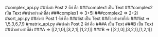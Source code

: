 #complex_api.py
##ส่งค่า Post 2 คีย์ คือ
###complex1 เป็น Text
###complex2 เป็น Text
##ตัวอย่างค่าที่ส่ง
###complex1 => 3+5i
###complex2 => 2+2i
#sort_api.py
##ส่งค่า Post 1 คีย์ คือ
###list เป็น Text
##ตัวอย่างค่าที่ส่ง
###list => 1,5,3,6,7,9
#matrix_api.py
##ส่งค่า Post 2 คีย์ คือ
###A เป็น Text
###B เป็น Text
##ตัวอย่างค่าที่ส่ง
###A => [[2,1,0],[3,2,1],[1,2,1]]
###B => [[2,1,0],[3,2,1],[1,2,1]]
